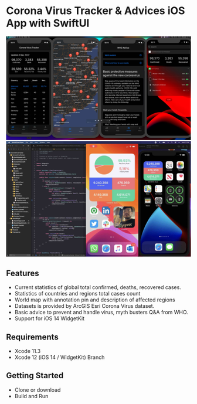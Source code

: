 # Corona Virus Tracker & Advices iOS App with SwiftUI

![Alt text](./promo.jpg?raw=true "Corona Virus Tracker & Advices iOS App")
![Alt text](./widgetkit.jpg?raw=true "Corona Virus Tracker & Advices Widget")

## Features
- Current statistics of global total confirmed, deaths, recovered cases.
- Statistics of countries and regions total cases count
- World map with annotation pin and description of affected regions
- Datasets is provided by ArcGIS Esri Corona Virus dataset.
- Basic advice to prevent and handle virus,  myth busters Q&A from WHO.
- Support for iOS 14 WidgetKit 

## Requirements
- Xcode 11.3
- Xcode 12 (iOS 14 / WidgetKit) Branch

## Getting Started
- Clone or download
- Build and Run

